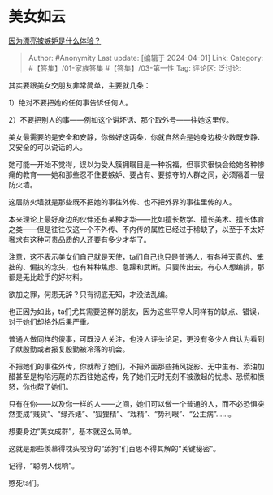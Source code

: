 # 美女如云
[因为漂亮被嫉妒是什么体验？](https://www.zhihu.com/question/283142934/answer/3450245720)

> Author: #Anonymity
> Last update: [编辑于 2024-04-01]
> Link:
> Category: #【答集】/01-家族答集 #【答集】/03-第一性 
> Tag: 
> 评论区:
> 泛讨论:

其实要跟美女交朋友非常简单，主要就几条：

1）绝对不要把她的任何事告诉任何人。

2）不要把别人的事——例如这个讲坏话、那个取外号——往她这里传。

美女最需要的是安全和安静，你做好这两条，你就自然会是她身边极少数既安静、又安全的可以说话的人。

她可能一开始不觉得，误以为受人簇拥瞩目是一种祝福，但事实很快会给她各种惨痛的教育——她和那些忍不住要嫉妒、要占有、要掠夺的人群之间，必须隔着一层防火墙。

这层防火墙就是那些既不把她的事往外传、也不把外界的事往里传的人。

本来理论上最好身边的伙伴还有某种才华——比如擅长数学、擅长美术、擅长体育之类——但是往往仅这一个不外传、不内传的属性已经过于稀缺了，以至于不太好奢求有这种可贵品质的人还要有多少才华了。

注意，这不表示美女们自己就是天使，ta们自己也只是普通人，有各种天真的、笨拙的、偏执的念头，也有种种焦虑、急躁和武断。只要传出去，有心人想编排，那都是无比趁手的好材料。

欲加之罪，何患无辞？只有彻底无知，才没法乱编。

也正因为如此，ta们尤其需要这样的朋友，因为这些平常人同样有的缺点、错误，对于她们却格外后果严重。

普通人做同样的傻事，可既没人关注，也没人评头论足，更没有多少人自认为看到了献殷勤或者报复殷勤被冷落的机会。

不把她们的事往外传，你就帮了她们，不把外面那些捕风捉影、无中生有、添油加醋甚至是构陷污蔑的东西往她这传，免了她们无时无刻不被激起的忧虑、恐慌和愤怒，你也帮了她们。

只有在你——以及你一样的人——之间，她们可以做一个普通的人，而不必恐惧突然变成“贱货”、“绿茶婊”、“狐狸精”、“戏精”、“势利眼”、“公主病”……。

想要身边“美女成群”，基本就这么简单。

这就是那些羡慕得枕头咬穿的“舔狗”们百思不得其解的“关键秘密”。

记得，“聪明人伐响”。

憋死ta们。
